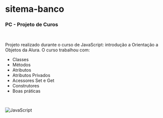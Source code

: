 # sitema-banco

### PC - Projeto de Curos

</br>

Projeto realizado durante o curso de JavaScript: introdução a Orientação a Objetos da Alura. O curso trabalhou com:
* Classes
* Métodos
* Atributos
* Atributos Privados
* Acessores Set e Get
* Construtores
* Boas práticas

</br>

![JavaScript](https://img.shields.io/badge/javascript-%23323330.svg?style=for-the-badge&logo=javascript&logoColor=%23F7DF1E)